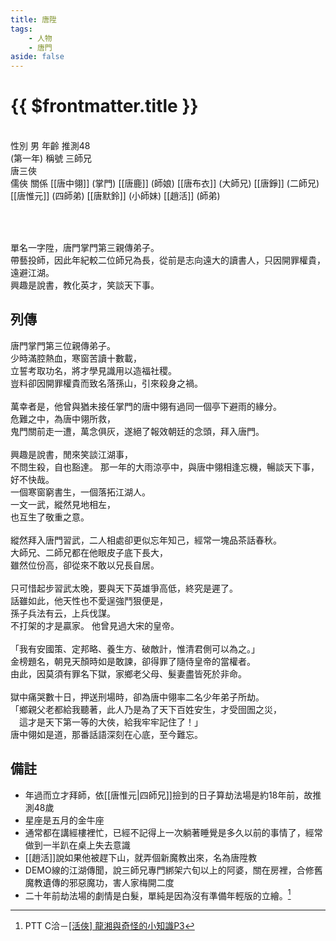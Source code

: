 ```yaml
---
title: 唐陞
tags:
    - 人物
    - 唐門
aside: false
---
```


# {{ $frontmatter.title }}

<ChTabs position="bottom">
    <ChTab title="初識">
		<ChMeet 
			src='/images/characters/brother3/normal.png' 
            nameTitle='三師兄'
			nameMain='唐陞'
			desc='單名一字陞，唐門掌門第三親傳弟子。<br>帶藝投師，因此年紀較二位師兄為長，從前是志向遠大的讀書人，只因開罪權貴，遠避江湖。興趣是說書，教化英才，笑談天下事。'
			:animation=true
		/>
    </ChTab>
</ChTabs>
<br>

<InfoList>
    <Info title='角色資料' :open=true>
        <table>
            <ChTr>
                <ChTd isTitle=true>
                    性別
                </ChTd>
                <ChTd>
                    男
                </ChTd>
            </ChTr>
            <ChTr>
                <ChTd isTitle=true>
                    年齡
                </ChTd>
                <ChTd>
                    推測48<br>(第一年)
                </ChTd>
            </ChTr>
            <ChTr>
                <ChTd isTitle=true>
                    稱號
                </ChTd>
                <ChTd>
                    三師兄<br>唐三俠<br>儒俠
                </ChTd>
            </ChTr>
            <ChTr>
                <ChTd isTitle=true position='center'>
                    關係
                </ChTd>
            </ChTr>
            <ChTr>
                <ChTd position='center'>
                    [[唐中翎]] (掌門)
                </ChTd>
            </ChTr>
            <ChTr>
                <ChTd position='center'>
                    [[唐鹿]] (師娘)
                </ChTd>
            </ChTr>
            <ChTr>
                <ChTd position='center'>  
                    [[唐布衣]] (大師兄)
                </ChTd>
            </ChTr>
            <ChTr>
                <ChTd position='center'>  
                    [[唐錚]] (二師兄)
                </ChTd>
            </ChTr>
            <ChTr>
                <ChTd position='center'>  
                    [[唐惟元]] (四師弟)
                </ChTd>
            </ChTr>
            <ChTr>
                <ChTd position='center'>
                    [[唐默鈴]] (小師妹)
                </ChTd>
            </ChTr>
            <ChTr>
                <ChTd position='center'>
                    [[趙活]] (師弟)
                </ChTd>
            </ChTr>
        </table>
    </Info>
</InfoList>

<br>

單名一字陞，唐門掌門第三親傳弟子。  
帶藝投師，因此年紀較二位師兄為長，從前是志向遠大的讀書人，只因開罪權貴，遠避江湖。  
興趣是說書，教化英才，笑談天下事。

<div style="clear:both;"></div>

## 列傳

<Tabs>
  <Tab title="列傳一">
	唐門掌門第三位親傳弟子。<br>
	少時滿腔熱血，寒窗苦讀十數載，<br>
	立誓考取功名，將才學見識用以造福社稷。<br>
	豈料卻因開罪權貴而致名落孫山，引來殺身之禍。<br><br>
	萬幸者是，他曾與猶未接任掌門的唐中翎有過同一個亭下避雨的緣分。<br>
	危難之中，為唐中翎所救，<br>
	鬼門關前走一遭，萬念俱灰，遂絕了報效朝廷的念頭，拜入唐門。<br><br>
	興趣是說書，閒來笑談江湖事，<br>
	不問生殺，自也豁達。
  </Tab>
  <Tab title="列傳二">
	那一年的大雨涼亭中，與唐中翎相逢忘機，暢談天下事，好不快哉。<br>
	一個寒窗窮書生，一個落拓江湖人。<br>
	一文一武，縱然見地相左，<br>
	也互生了敬重之意。<br><br>
	縱然拜入唐門習武，二人相處卻更似忘年知己，經常一塊品茶話春秋。<br>
	大師兄、二師兄都在他眼皮子底下長大，<br>
	雖然位份高，卻從來不敢以兄長自居。<br><br>
	只可惜起步習武太晚，要與天下英雄爭高低，終究是遲了。<br>
	話雖如此，他天性也不愛逞強鬥狠便是，<br>
	孫子兵法有云，上兵伐謀。<br>
	不打架的才是贏家。
  </Tab>
  <Tab title="列傳三">
	他曾見過大宋的皇帝。<br><br>
	「我有安國策、定邦略、養生方、破敵計，惟清君側可以為之。」<br>
	金榜題名，朝見天顏時如是敢諫，卻得罪了隨侍皇帝的當權者。<br>
	由此，因莫須有罪名下獄，家鄉老父母、髮妻盡皆死於非命。<br><br>
	獄中痛哭數十日，押送刑場時，卻為唐中翎率二名少年弟子所劫。<br>
	「鄉親父老都給我聽著，此人乃是為了天下百姓安生，才受囹圄之災，<br>
	　這才是天下第一等的大俠，給我牢牢記住了！」<br>
	唐中翎如是道，那番話語深刻在心底，至今難忘。
  </Tab>
</Tabs>

## 備註

- 年過而立才拜師，依[[唐惟元|四師兄]]撿到的日子算劫法場是約18年前，故推測48歲
- 星座是五月的金牛座
- 通常都在講經樓裡忙，已經不記得上一次躺著睡覺是多久以前的事情了，經常做到一半趴在桌上失去意識
- [[趙活]]說如果他被趕下山，就弄個新魔教出來，名為唐陞教
- DEMO線的江湖傳聞，說三師兄專門綁架六旬以上的阿婆，關在房裡，合修舊魔教遺傳的邪惡魔功，害人家梅開二度
- 二十年前劫法場的劇情是白髮，單純是因為沒有準備年輕版的立繪。[^1]

[^1]: PTT C洽－[\[活俠\] 龍湘與奇怪的小知識P3](https://www.ptt.cc/bbs/C_Chat/M.1729093866.A.C8A.html)